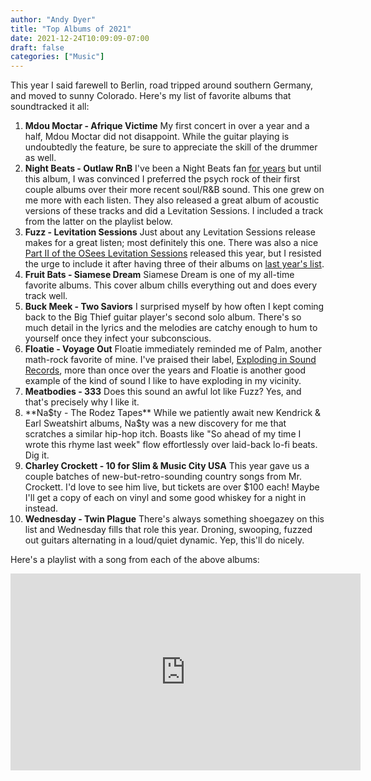 ```yaml
---
author: "Andy Dyer"
title: "Top Albums of 2021"
date: 2021-12-24T10:09:09-07:00
draft: false
categories: ["Music"]
---
```


This year I said farewell to Berlin, road tripped around southern Germany, and moved to sunny Colorado. Here's my list of favorite albums that soundtracked it all:

1. **Mdou Moctar - Afrique Victime** My first concert in over a year and a half, Mdou Moctar did not disappoint. While the guitar playing is undoubtedly the feature, be sure to appreciate the skill of the drummer as well.
1. **Night Beats - Outlaw RnB** I've been a Night Beats fan [for years](https://andydyer.org/blog/2013/12/22/top-10-albums-of-2013/) but until this album, I was convinced I preferred the psych rock of their first couple albums over their more recent soul/R&B sound. This one grew on me more with each listen. They also released a great album of acoustic versions of these tracks and did a Levitation Sessions. I included a track from the latter on the playlist below.
1. **Fuzz - Levitation Sessions** Just about any Levitation Sessions release makes for a great listen; most definitely this one. There was also a nice [Part II of the OSees Levitation Sessions](https://www.youtube.com/watch?v=V9o_P9hKQGk) released this year, but I resisted the urge to include it after having three of their albums on [last year's list](https://andydyer.org/blog/2020/12/22/top-albums-of-2020/).
1. **Fruit Bats - Siamese Dream** Siamese Dream is one of my all-time favorite albums. This cover album chills everything out and does every track well.
1. **Buck Meek - Two Saviors** I surprised myself by how often I kept coming back to the Big Thief guitar player's second solo album. There's so much detail in the lyrics and the melodies are catchy enough to hum to yourself once they infect your subconscious.
1. **Floatie - Voyage Out** Floatie immediately reminded me of Palm, another math-rock favorite of mine. I've praised their label, [Exploding in Sound Records](http://www.explodinginsoundrecords.com/), more than once over the years and Floatie is another good example of the kind of sound I like to have exploding in my vicinity.
1. **Meatbodies - 333** Does this sound an awful lot like Fuzz? Yes, and that's precisely why I like it.
1. **Na$ty - The Rodez Tapes** While we patiently await new Kendrick & Earl Sweatshirt albums, Na$ty was a new discovery for me that scratches a similar hip-hop itch. Boasts like "So ahead of my time I wrote this rhyme last week" flow effortlessly over laid-back lo-fi beats. Dig it.
1. **Charley Crockett - 10 for Slim & Music City USA** This year gave us a couple batches of new-but-retro-sounding country songs from Mr. Crockett. I'd love to see him live, but tickets are over $100 each! Maybe I'll get a copy of each on vinyl and some good whiskey for a night in instead.
1. **Wednesday - Twin Plague** There's always something shoegazey on this list and Wednesday fills that role this year. Droning, swooping, fuzzed out guitars alternating in a loud/quiet dynamic. Yep, this'll do nicely.

Here's a playlist with a song from each of the above albums:

<iframe width="560" height="315" src="https://www.youtube.com/embed/videoseries?list=PLiOTTgupZ1CDj25VbQEqSPX0yOX6YzSpn" frameborder="0" allow="accelerometer; autoplay; encrypted-media; gyroscope; picture-in-picture" allowfullscreen></iframe>